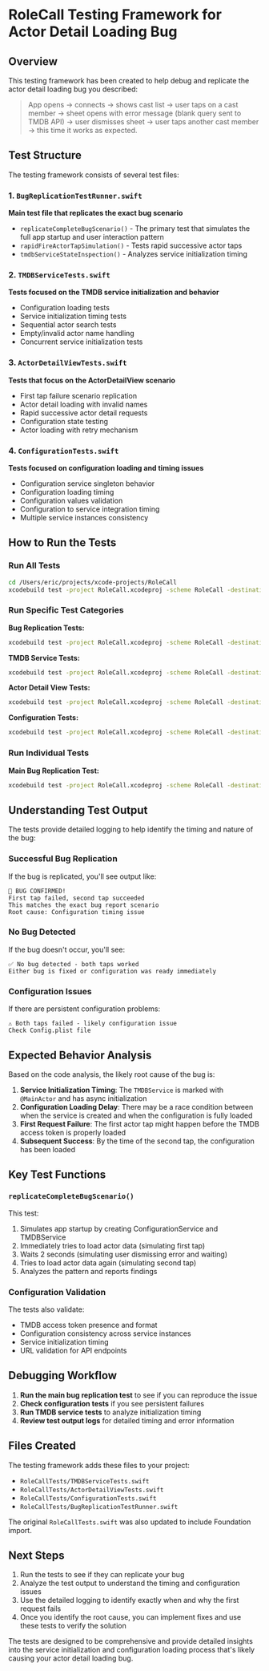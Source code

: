 # RoleCall Testing Framework for Actor Detail Loading Bug

## Overview

This testing framework has been created to help debug and replicate the actor detail loading bug you described:

> App opens → connects → shows cast list → user taps on a cast member → sheet opens with error message (blank query sent to TMDB API) → user dismisses sheet → user taps another cast member → this time it works as expected.

## Test Structure

The testing framework consists of several test files:

### 1. `BugReplicationTestRunner.swift`
**Main test file that replicates the exact bug scenario**

- `replicateCompleteBugScenario()` - The primary test that simulates the full app startup and user interaction pattern
- `rapidFireActorTapSimulation()` - Tests rapid successive actor taps
- `tmdbServiceStateInspection()` - Analyzes service initialization timing

### 2. `TMDBServiceTests.swift`
**Tests focused on the TMDB service initialization and behavior**

- Configuration loading tests
- Service initialization timing tests
- Sequential actor search tests
- Empty/invalid actor name handling
- Concurrent service initialization tests

### 3. `ActorDetailViewTests.swift`
**Tests that focus on the ActorDetailView scenario**

- First tap failure scenario replication
- Actor detail loading with invalid names
- Rapid successive actor detail requests
- Configuration state testing
- Actor loading with retry mechanism

### 4. `ConfigurationTests.swift`
**Tests focused on configuration loading and timing issues**

- Configuration service singleton behavior
- Configuration loading timing
- Configuration values validation
- Configuration to service integration timing
- Multiple service instances consistency

## How to Run the Tests

### Run All Tests
```bash
cd /Users/eric/projects/xcode-projects/RoleCall
xcodebuild test -project RoleCall.xcodeproj -scheme RoleCall -destination 'platform=iOS Simulator,name=iPhone 16'
```

### Run Specific Test Categories

**Bug Replication Tests:**
```bash
xcodebuild test -project RoleCall.xcodeproj -scheme RoleCall -destination 'platform=iOS Simulator,name=iPhone 16' -only-testing RoleCallTests/BugReplicationTestRunner
```

**TMDB Service Tests:**
```bash
xcodebuild test -project RoleCall.xcodeproj -scheme RoleCall -destination 'platform=iOS Simulator,name=iPhone 16' -only-testing RoleCallTests/TMDBServiceTests
```

**Actor Detail View Tests:**
```bash
xcodebuild test -project RoleCall.xcodeproj -scheme RoleCall -destination 'platform=iOS Simulator,name=iPhone 16' -only-testing RoleCallTests/ActorDetailViewTests
```

**Configuration Tests:**
```bash
xcodebuild test -project RoleCall.xcodeproj -scheme RoleCall -destination 'platform=iOS Simulator,name=iPhone 16' -only-testing RoleCallTests/ConfigurationTests
```

### Run Individual Tests

**Main Bug Replication Test:**
```bash
xcodebuild test -project RoleCall.xcodeproj -scheme RoleCall -destination 'platform=iOS Simulator,name=iPhone 16' -only-testing RoleCallTests/BugReplicationTestRunner/replicateCompleteBugScenario
```

## Understanding Test Output

The tests provide detailed logging to help identify the timing and nature of the bug:

### Successful Bug Replication
If the bug is replicated, you'll see output like:
```
🐛 BUG CONFIRMED!
First tap failed, second tap succeeded
This matches the exact bug report scenario
Root cause: Configuration timing issue
```

### No Bug Detected
If the bug doesn't occur, you'll see:
```
✅ No bug detected - both taps worked
Either bug is fixed or configuration was ready immediately
```

### Configuration Issues
If there are persistent configuration problems:
```
⚠️ Both taps failed - likely configuration issue
Check Config.plist file
```

## Expected Behavior Analysis

Based on the code analysis, the likely root cause of the bug is:

1. **Service Initialization Timing**: The `TMDBService` is marked with `@MainActor` and has async initialization
2. **Configuration Loading Delay**: There may be a race condition between when the service is created and when the configuration is fully loaded
3. **First Request Failure**: The first actor tap might happen before the TMDB access token is properly loaded
4. **Subsequent Success**: By the time of the second tap, the configuration has been loaded

## Key Test Functions

### `replicateCompleteBugScenario()`
This test:
1. Simulates app startup by creating ConfigurationService and TMDBService
2. Immediately tries to load actor data (simulating first tap)
3. Waits 2 seconds (simulating user dismissing error and waiting)
4. Tries to load actor data again (simulating second tap)
5. Analyzes the pattern and reports findings

### Configuration Validation
The tests also validate:
- TMDB access token presence and format
- Configuration consistency across service instances
- Service initialization timing
- URL validation for API endpoints

## Debugging Workflow

1. **Run the main bug replication test** to see if you can reproduce the issue
2. **Check configuration tests** if you see persistent failures
3. **Run TMDB service tests** to analyze initialization timing
4. **Review test output logs** for detailed timing and error information

## Files Created

The testing framework adds these files to your project:

- `RoleCallTests/TMDBServiceTests.swift`
- `RoleCallTests/ActorDetailViewTests.swift`
- `RoleCallTests/ConfigurationTests.swift`
- `RoleCallTests/BugReplicationTestRunner.swift`

The original `RoleCallTests.swift` was also updated to include Foundation import.

## Next Steps

1. Run the tests to see if they can replicate your bug
2. Analyze the test output to understand the timing and configuration issues
3. Use the detailed logging to identify exactly when and why the first request fails
4. Once you identify the root cause, you can implement fixes and use these tests to verify the solution

The tests are designed to be comprehensive and provide detailed insights into the service initialization and configuration loading process that's likely causing your actor detail loading bug.
